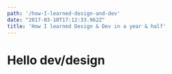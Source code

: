 ```yaml
---
path: '/how-I-learned-design-and-dev'
date: "2017-03-10T17:12:33.962Z"
title: 'How I learned Design & Dev in a year & half'
---
```


# Hello dev/design